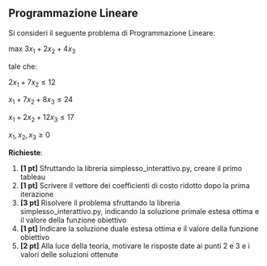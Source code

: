 ## Programmazione Lineare ##

Si consideri il seguente problema di Programmazione Lineare:

max $3x_1 + 2x_2 + 4x_3$

tale che:

$2x_1 + 7x_2 \le 12$

$x_1 + 7x_2 + 8x_3 \le 24$

$x_1 + 2x_2 + 12x_3 \le 17$

$x_1, x_2, x_3 \ge 0$

__Richieste__:
1. __\[1 pt\]__ Sfruttando la libreria simplesso_interattivo.py, creare il primo tableau
2. __\[1 pt\]__ Scrivere il vettore dei coefficienti di costo ridotto dopo la prima iterazione
3. __\[3 pt\]__ Risolvere il problema sfruttando la libreria simplesso_interattivo.py, indicando la soluzione primale estesa ottima e il valore della funzione obiettivo
4. __\[1 pt\]__ Indicare la soluzione duale estesa ottima e il valore della funzione obiettivo
5. __\[2 pt\]__ Alla luce della teoria, motivare le risposte date ai punti 2 e 3 e i valori delle soluzioni ottenute
